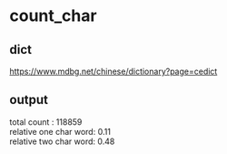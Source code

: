 # count_char

## dict 
https://www.mdbg.net/chinese/dictionary?page=cedict

## output 

total count : 118859           
relative one char word: 0.11            
relative two char word: 0.48           


